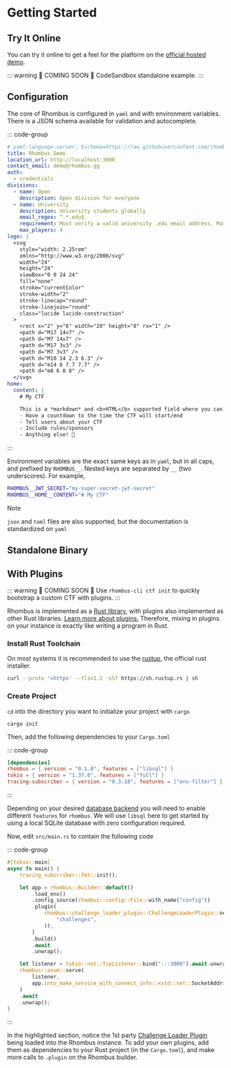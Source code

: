 # Getting Started

## Try It Online

You can try it online to get a feel for the platform on the [official hosted demo](https://demo.rhombus.gg).

::: warning 🚧 COMING SOON 🚧
CodeSandbox standalone example.
:::

## Configuration

The core of Rhombus is configured in `yaml` and with environment variables. There is a JSON schema available for validation and autocomplete.

::: code-group
```yaml [config.yaml]
# yaml-language-server: $schema=https://raw.githubusercontent.com/rhombusgg/rhombus/main/schema.json
title: Rhombus Demo
location_url: http://localhost:3000
contact_email: demo@rhombus.gg
auth:
  - credentials
divisions:
  - name: Open
    description: Open division for everyone
  - name: University
    description: University students globally
    email_regex: ^.*.edu$
    requirement: Must verify a valid university .edu email address. Max of up to 4 players
    max_players: 4
logo: |
  <svg
    style="width: 2.25rem"
    xmlns="http://www.w3.org/2000/svg"
    width="24"
    height="24"
    viewBox="0 0 24 24"
    fill="none"
    stroke="currentColor"
    stroke-width="2"
    stroke-linecap="round"
    stroke-linejoin="round"
    class="lucide lucide-construction"
  >
    <rect x="2" y="6" width="20" height="8" rx="1" />
    <path d="M17 14v7" />
    <path d="M7 14v7" />
    <path d="M17 3v3" />
    <path d="M7 3v3" />
    <path d="M10 14 2.3 6.3" />
    <path d="m14 6 7.7 7.7" />
    <path d="m8 6 8 8" />
  </svg>
home:
  content: |
    # My CTF

    This is a *markdown* and <b>HTML</b> supported field where you can:
    - Have a countdown to the time the CTF will start/end
    - Tell users about your CTF
    - Include rules/sponsors
    - Anything else! 🚀
```
:::

Environment variables are the exact same keys as in `yaml`, but in all caps, and prefixed by `RHOMBUS__`. Nested keys are separated by `__` (two underscores). For example,

```bash
RHOMBUS__JWT_SECRET="my-super-secret-jwt-secret"
RHOMBUS__HOME__CONTENT="# My CTF"
```

> [!NOTE]
> `json` and `toml` files are also supported, but the documentation is standardized on `yaml`

## Standalone Binary

## With Plugins

::: warning 🚧 COMING SOON 🚧
Use `rhombus-cli ctf init` to quickly bootstrap a custom CTF with plugins.
:::

Rhombus is implemented as a [Rust library](https://crates.io/crates/rhombus), with plugins also implemented as other Rust libraries. [Learn more about plugins.](/docs/plugins/) Therefore, mixing in plugins on your instance is exactly like writing a program in Rust.

### Install Rust Toolchain

On most systems it is recommended to use the [rustup](https://rust-lang.org/tools/install), the official rust installer.

```sh
curl --proto '=https' --tlsv1.2 -sSf https://sh.rustup.rs | sh
```

### Create Project

`cd` into the directory you want to initialize your project with `cargo`

```
cargo init
```

Then, add the following dependencies to your `Cargo.toml`

::: code-group
```toml [Cargo.toml]
[dependencies]
rhombus = { version = "0.1.0", features = ["libsql"] }
tokio = { version = "1.37.0", features = ["full"] }
tracing-subscriber = { version = "0.3.18", features = ["env-filter"] }
```
:::

Depending on your desired [database backend](/docs/database/) you will need to enable different `features` for `rhombus`. We will use `libsql` here to get started by using a local SQLite database with zero configuration required.

Now, edit `src/main.rs` to contain the following code

::: code-group
```rust {8-12} [src/main.rs]
#[tokio::main]
async fn main() {
    tracing_subscriber::fmt::init();

    let app = rhombus::Builder::default()
        .load_env()
        .config_source(rhombus::config::File::with_name("config"))
        .plugin(
            rhombus::challenge_loader_plugin::ChallengeLoaderPlugin::new(std::path::Path::new(
                "challenges",
            )),
        )
        .build()
        .await
        .unwrap();

    let listener = tokio::net::TcpListener::bind(":::3000").await.unwrap();
    rhombus::axum::serve(
        listener,
        app.into_make_service_with_connect_info::<std::net::SocketAddr>(),
    )
    .await
    .unwrap();
}
```
:::

In the highlighted section, notice the 1st party [Challenge Loader Plugin](/docs/challenges) being loaded into the Rhombus instance. To add your own plugins, add them as dependencies to your Rust project (in the `Cargo.toml`), and make more calls to `.plugin` on the Rhombus builder.
